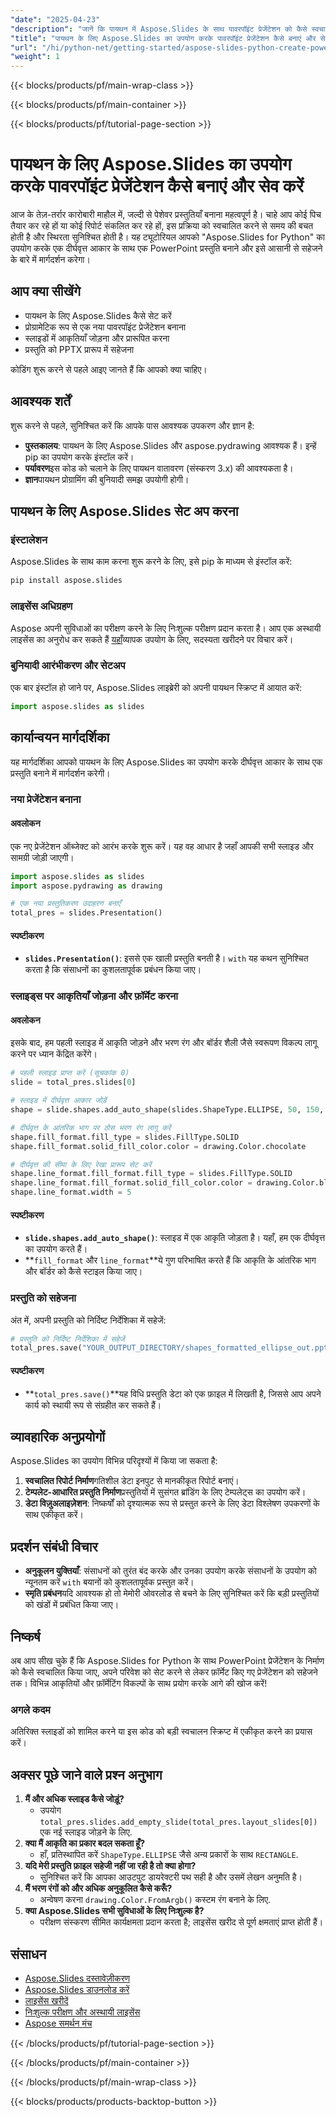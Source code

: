 ```yaml
---
"date": "2025-04-23"
"description": "जानें कि पायथन में Aspose.Slides के साथ पावरपॉइंट प्रेजेंटेशन को कैसे स्वचालित किया जाए। यह ट्यूटोरियल सेटअप, आकृतियाँ जोड़ना, फ़ॉर्मेटिंग और आपकी प्रेजेंटेशन को कुशलतापूर्वक सहेजना सिखाता है।"
"title": "पायथन के लिए Aspose.Slides का उपयोग करके पावरपॉइंट प्रेजेंटेशन कैसे बनाएं और सेव करें | ट्यूटोरियल"
"url": "/hi/python-net/getting-started/aspose-slides-python-create-powerpoint/"
"weight": 1
---
```


{{< blocks/products/pf/main-wrap-class >}}

{{< blocks/products/pf/main-container >}}

{{< blocks/products/pf/tutorial-page-section >}}
# पायथन के लिए Aspose.Slides का उपयोग करके पावरपॉइंट प्रेजेंटेशन कैसे बनाएं और सेव करें

आज के तेज़-तर्रार कारोबारी माहौल में, जल्दी से पेशेवर प्रस्तुतियाँ बनाना महत्वपूर्ण है। चाहे आप कोई पिच तैयार कर रहे हों या कोई रिपोर्ट संकलित कर रहे हों, इस प्रक्रिया को स्वचालित करने से समय की बचत होती है और स्थिरता सुनिश्चित होती है। यह ट्यूटोरियल आपको "Aspose.Slides for Python" का उपयोग करके एक दीर्घवृत्त आकार के साथ एक PowerPoint प्रस्तुति बनाने और इसे आसानी से सहेजने के बारे में मार्गदर्शन करेगा।

## आप क्या सीखेंगे
- पायथन के लिए Aspose.Slides कैसे सेट करें
- प्रोग्रामेटिक रूप से एक नया पावरपॉइंट प्रेजेंटेशन बनाना
- स्लाइडों में आकृतियाँ जोड़ना और प्रारूपित करना
- प्रस्तुति को PPTX प्रारूप में सहेजना

कोडिंग शुरू करने से पहले आइए जानते हैं कि आपको क्या चाहिए।

## आवश्यक शर्तें

शुरू करने से पहले, सुनिश्चित करें कि आपके पास आवश्यक उपकरण और ज्ञान है:

- **पुस्तकालय**: पायथन के लिए Aspose.Slides और aspose.pydrawing आवश्यक हैं। इन्हें pip का उपयोग करके इंस्टॉल करें।
- **पर्यावरण**इस कोड को चलाने के लिए पायथन वातावरण (संस्करण 3.x) की आवश्यकता है।
- **ज्ञान**पायथन प्रोग्रामिंग की बुनियादी समझ उपयोगी होगी।

## पायथन के लिए Aspose.Slides सेट अप करना

### इंस्टालेशन
Aspose.Slides के साथ काम करना शुरू करने के लिए, इसे pip के माध्यम से इंस्टॉल करें:

```bash
pip install aspose.slides
```

### लाइसेंस अधिग्रहण
Aspose अपनी सुविधाओं का परीक्षण करने के लिए निःशुल्क परीक्षण प्रदान करता है। आप एक अस्थायी लाइसेंस का अनुरोध कर सकते हैं [यहाँ](https://purchase.aspose.com/temporary-license/)व्यापक उपयोग के लिए, सदस्यता खरीदने पर विचार करें।

### बुनियादी आरंभीकरण और सेटअप

एक बार इंस्टॉल हो जाने पर, Aspose.Slides लाइब्रेरी को अपनी पायथन स्क्रिप्ट में आयात करें:

```python
import aspose.slides as slides
```

## कार्यान्वयन मार्गदर्शिका

यह मार्गदर्शिका आपको पायथन के लिए Aspose.Slides का उपयोग करके दीर्घवृत्त आकार के साथ एक प्रस्तुति बनाने में मार्गदर्शन करेगी।

### नया प्रेजेंटेशन बनाना

#### अवलोकन
एक नए प्रेजेंटेशन ऑब्जेक्ट को आरंभ करके शुरू करें। यह वह आधार है जहाँ आपकी सभी स्लाइड और सामग्री जोड़ी जाएगी।

```python
import aspose.slides as slides
import aspose.pydrawing as drawing

# एक नया प्रस्तुतिकरण उदाहरण बनाएँ
total_pres = slides.Presentation()
```

#### स्पष्टीकरण
- **`slides.Presentation()`**: इससे एक खाली प्रस्तुति बनती है। `with` यह कथन सुनिश्चित करता है कि संसाधनों का कुशलतापूर्वक प्रबंधन किया जाए।

### स्लाइड्स पर आकृतियाँ जोड़ना और फ़ॉर्मेट करना

#### अवलोकन
इसके बाद, हम पहली स्लाइड में आकृति जोड़ने और भरण रंग और बॉर्डर शैली जैसे स्वरूपण विकल्प लागू करने पर ध्यान केंद्रित करेंगे।

```python
# पहली स्लाइड प्राप्त करें (सूचकांक 0)
slide = total_pres.slides[0]

# स्लाइड में दीर्घवृत्त आकार जोड़ें
shape = slide.shapes.add_auto_shape(slides.ShapeType.ELLIPSE, 50, 150, 150, 50)

# दीर्घवृत्त के आंतरिक भाग पर ठोस भरण रंग लागू करें
shape.fill_format.fill_type = slides.FillType.SOLID
shape.fill_format.solid_fill_color.color = drawing.Color.chocolate

# दीर्घवृत्त की सीमा के लिए रेखा प्रारूप सेट करें
shape.line_format.fill_format.fill_type = slides.FillType.SOLID
shape.line_format.fill_format.solid_fill_color.color = drawing.Color.black
shape.line_format.width = 5
```

#### स्पष्टीकरण
- **`slide.shapes.add_auto_shape()`**: स्लाइड में एक आकृति जोड़ता है। यहाँ, हम एक दीर्घवृत्त का उपयोग करते हैं।
- **`fill_format` और `line_format`**ये गुण परिभाषित करते हैं कि आकृति के आंतरिक भाग और बॉर्डर को कैसे स्टाइल किया जाए।

### प्रस्तुति को सहेजना
अंत में, अपनी प्रस्तुति को निर्दिष्ट निर्देशिका में सहेजें:

```python
# प्रस्तुति को निर्दिष्ट निर्देशिका में सहेजें
total_pres.save("YOUR_OUTPUT_DIRECTORY/shapes_formatted_ellipse_out.pptx", slides.export.SaveFormat.PPTX)
```

#### स्पष्टीकरण
- **`total_pres.save()`**यह विधि प्रस्तुति डेटा को एक फ़ाइल में लिखती है, जिससे आप अपने कार्य को स्थायी रूप से संग्रहीत कर सकते हैं।

## व्यावहारिक अनुप्रयोगों

Aspose.Slides का उपयोग विभिन्न परिदृश्यों में किया जा सकता है:

1. **स्वचालित रिपोर्ट निर्माण**गतिशील डेटा इनपुट से मानकीकृत रिपोर्ट बनाएं।
2. **टेम्पलेट-आधारित प्रस्तुति निर्माण**प्रस्तुतियों में सुसंगत ब्रांडिंग के लिए टेम्पलेट्स का उपयोग करें।
3. **डेटा विज़ुअलाइज़ेशन**: निष्कर्षों को दृश्यात्मक रूप से प्रस्तुत करने के लिए डेटा विश्लेषण उपकरणों के साथ एकीकृत करें।

## प्रदर्शन संबंधी विचार

- **अनुकूलन युक्तियाँ**: संसाधनों को तुरंत बंद करके और उनका उपयोग करके संसाधनों के उपयोग को न्यूनतम करें `with` बयानों को कुशलतापूर्वक प्रस्तुत करें।
- **स्मृति प्रबंधन**यदि आवश्यक हो तो मेमोरी ओवरलोड से बचने के लिए सुनिश्चित करें कि बड़ी प्रस्तुतियों को खंडों में प्रबंधित किया जाए।

## निष्कर्ष

अब आप सीख चुके हैं कि Aspose.Slides for Python के साथ PowerPoint प्रेजेंटेशन के निर्माण को कैसे स्वचालित किया जाए, अपने परिवेश को सेट करने से लेकर फ़ॉर्मेट किए गए प्रेजेंटेशन को सहेजने तक। विभिन्न आकृतियों और फ़ॉर्मेटिंग विकल्पों के साथ प्रयोग करके आगे की खोज करें!

### अगले कदम
अतिरिक्त स्लाइडों को शामिल करने या इस कोड को बड़ी स्वचालन स्क्रिप्ट में एकीकृत करने का प्रयास करें।

## अक्सर पूछे जाने वाले प्रश्न अनुभाग

1. **मैं और अधिक स्लाइड कैसे जोड़ूं?**
   - उपयोग `total_pres.slides.add_empty_slide(total_pres.layout_slides[0])` एक नई स्लाइड जोड़ने के लिए.
2. **क्या मैं आकृति का प्रकार बदल सकता हूँ?**
   - हाँ, प्रतिस्थापित करें `ShapeType.ELLIPSE` जैसे अन्य प्रकारों के साथ `RECTANGLE`.
3. **यदि मेरी प्रस्तुति फ़ाइल सहेजी नहीं जा रही है तो क्या होगा?**
   - सुनिश्चित करें कि आपका आउटपुट डायरेक्टरी पथ सही है और उसमें लेखन अनुमति है।
4. **मैं भरण रंगों को और अधिक अनुकूलित कैसे करूँ?**
   - अन्वेषण करना `drawing.Color.FromArgb()` कस्टम रंग बनाने के लिए.
5. **क्या Aspose.Slides सभी सुविधाओं के लिए निःशुल्क है?**
   - परीक्षण संस्करण सीमित कार्यक्षमता प्रदान करता है; लाइसेंस खरीद से पूर्ण क्षमताएं प्राप्त होती हैं।

## संसाधन
- [Aspose.Slides दस्तावेज़ीकरण](https://reference.aspose.com/slides/python-net/)
- [Aspose.Slides डाउनलोड करें](https://releases.aspose.com/slides/python-net/)
- [लाइसेंस खरीदें](https://purchase.aspose.com/buy)
- [निःशुल्क परीक्षण और अस्थायी लाइसेंस](https://purchase.aspose.com/temporary-license/)
- [Aspose समर्थन मंच](https://forum.aspose.com/c/slides/11)

{{< /blocks/products/pf/tutorial-page-section >}}

{{< /blocks/products/pf/main-container >}}

{{< /blocks/products/pf/main-wrap-class >}}

{{< blocks/products/products-backtop-button >}}